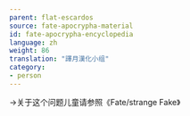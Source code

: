 ```yaml
---
parent: flat-escardos
source: fate-apocrypha-material
id: fate-apocrypha-encyclopedia
language: zh
weight: 86
translation: "譯月漢化小组"
category:
- person
---
```


→关于这个问题儿童请参照《Fate/strange Fake》
